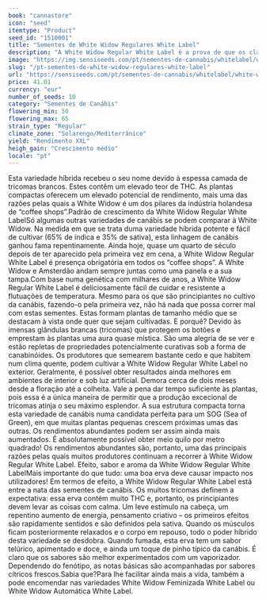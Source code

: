 ```yaml
---
book: "cannastore"
icon: "seed"
itemtype: "Product"
seed_id: "1510001"
title: "Sementes de White Widow Regulares White Label"
description: "A White Widow Regular White Label é a prova de que os clássicos nunca saem de moda. Alto teor de THC, colheitas abundantes e natureza robusta."
image: "https://img.sensiseeds.com/pt/sementes-de-cannabis/whitelabel/white-widow-image.png"
slug: "/pt-sementes-de-white-widow-regulares-white-label"
url: "https://sensiseeds.com/pt/sementes-de-cannabis/whitelabel/white-widow?a_aid=cannastore"
price: 41.01
currency: "eur"
number_of_seeds: 10
category: "Sementes de Canábis"
flowering_min: 50
flowering_max: 65
strain_type: "Regular"
climate_zone: "Solarengo/Mediterrânico"
yield: "Rendimento XXL"
heigh_gain: "Crescimento médio"
locale: "pt"
---
```

Esta variedade híbrida recebeu o seu nome devido à espessa camada de tricomas brancos. Estes contêm um elevado teor de THC. As plantas compactas oferecem um elevado potencial de rendimento, mais uma das razões pelas quais a White Widow é um dos pilares da indústria holandesa de “coffee shops”.Padrão de crescimento da White Widow Regular White LabelSó algumas outras variedades de canábis se podem comparar à White Widow. Na medida em que se trata duma variedade híbrida potente e fácil de cultivar (65% de índica e 35% de sativa), esta linhagem de canábis ganhou fama repentinamente. Ainda hoje, quase um quarto de século depois de ter aparecido pela primeira vez em cena, a White Widow Regular White Label é presença obrigatória em todos os “coffee shops”. A White Widow e Amsterdão andam sempre juntas como uma panela e a sua tampa.Com base numa genética com milhares de anos, a White Widow Regular White Label é deliciosamente fácil de cuidar e resistente a flutuações de temperatura. Mesmo para os que são principiantes no cultivo da canábis, fazendo-o pela primeira vez, não há nada que possa correr mal com estas sementes. Estas formam plantas de tamanho médio que se destacam à vista onde quer que sejam cultivadas. E porquê? Devido às imensas glândulas brancas (tricomas) que protegem os botões e emprestam às plantas uma aura quase mística. São uma alegria de se ver e estão repletas de propriedades potencialmente curativas sob a forma de canabinóides. Os produtores que semearem bastante cedo e que habitem num clima quente, podem cultivar a White Widow Regular White Label no exterior. Geralmente, é possível obter resultados ainda melhores em ambientes de interior e sob luz artificial. Demora cerca de dois meses desde a floração até a colheita. Vale a pena dar tempo suficiente às plantas, pois essa é a única maneira de permitir que a produção excecional de tricomas atinja o seu máximo esplendor. A sua estrutura compacta torna esta variedade de canábis numa candidata perfeita para um SOG (Sea of Green), em que muitas plantas pequenas crescem próximas umas das outras. Os rendimentos abundantes podem ser assim ainda mais aumentados. É absolutamente possível obter meio quilo por metro quadrado! Os rendimentos abundantes são, portanto, uma das principais razões pelas quais muitos produtores continuam a recorrer à White Widow Regular White Label. Efeito, sabor e aroma da White Widow Regular White LabelMais importante do que tudo: uma boa erva deve causar impacto nos utilizadores! Em termos de efeito, a White Widow Regular White Label está entre a nata das sementes de canábis. Os muitos tricomas definem a expectativa: essa erva contém muito THC e, portanto, os principiantes devem levar as coisas com calma. Um leve estímulo na cabeça, um repentino aumento de energia, pensamento criativo – os primeiros efeitos são rapidamente sentidos e são definidos pela sativa. Quando os músculos ficam posteriormente relaxados e o corpo em repouso, todo o poder híbrido desta variedade se desdobra. Quando fumada, esta erva tem um sabor telúrico, apimentado e doce, e ainda um toque de pinho típico da canábis. É claro que os sabores são melhor experimentados com um vaporizador. Dependendo do fenótipo, as notas básicas são acompanhadas por sabores cítricos frescos.Sabia que?Para lhe facilitar ainda mais a vida, também a pode encomendar nas variedades White Widow Feminizada White Label ou White Widow Automática White Label.
